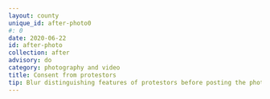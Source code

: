 ```yaml
---
layout: county 
unique_id: after-photo0
#: 0
date: 2020-06-22
id: after-photo
collection: after
advisory: do
category: photography and video
title: Consent from protestors
tip: Blur distinguishing features of protestors before posting the photo on social media networks
---
```


